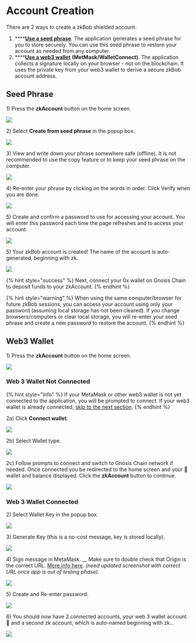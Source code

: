 # Account Creation

There are 2 ways to create a zkBob shielded account.&#x20;

1. ****[**Use a seed phrase**](./#seed-phrase). The application generates a seed phrase for you to store securely. You can use this seed phrase to restore your account as needed from any computer.
2. ****[**Use a web3 wallet**](./#web3-wallet) **(MetMask/WalletConnect)**. The application collects a signature locally on your browser - not on the blockchain. It uses the private key from your web3 wallet to derive a secure zkBob account address.

## Seed Phrase

1\) Press the **zkAccount** button on the home screen.

![](../../../.gitbook/assets/zkbob-acct.png)

2\) Select **Create from seed phrase** in the popup box.

![](../../../.gitbook/assets/seed-phrase-1.png)

3\) View and write down your phrase somewhere safe (offline). It is not recommended to use the copy feature or to keep your seed phrase on the computer.&#x20;

![](../../../.gitbook/assets/seed-2.png)

4\) Re-enter your phrase by clicking on the words in order. Click Verify when you are done.

![](../../../.gitbook/assets/confirm-seed.png)

5\) Create and confirm a password to use for accessing your account. You will enter this password each time the page refreshes and to access your account.

![](../../../.gitbook/assets/zkbob-password.png)

5\) Your zkBob account is created! The name of the account is auto-generated, beginning with zk.

![](../../../.gitbook/assets/zkbob-final.png)

{% hint style="success" %}
Next, connect your 0x wallet on Gnosis Chain to deposit funds to your zkAccount.
{% endhint %}

{% hint style="warning" %}
When using the same computer/browser for future zkBob sessions, you can access your account using only your password (assuming local storage has not been cleared). If you change browsers/computers or clear local storage, you will re-enter your seed phrase and create a new password to restore the account.
{% endhint %}

## Web3 Wallet

1\) Press the **zkAccount** button on the home screen.

![](../../../.gitbook/assets/zkbob-acct.png)

### Web 3 Wallet Not Connected

{% hint style="info" %}
If your MetaMask or other web3 wallet is not yet connected to the application, you will be prompted to connect. If your web3 wallet is already connected, [skip to the next section](./#web-3-wallet-connected).
{% endhint %}

2a) Click **Connect wallet**.

![](../../../.gitbook/assets/connect-wallet.png)

2b) Select Wallet type.

![](../../../.gitbook/assets/wallet-type.png)

2c) Follow prompts to connect and switch to Gnosis Chain network if needed. Once connected you be redirected to the home screen and your 🦊 wallet and balance displayed.  Click the **zkAccount** button to continue.

![](../../../.gitbook/assets/zk1.png)

### Web 3 Wallet Connected

2\) Select Wallet Key in the popup box.

![](../../../.gitbook/assets/zk-walletkey.png)

3\) Generate Key (this is a no-cost message, key is stored locally).&#x20;

![](../../../.gitbook/assets/generate-key.png)

4\) Sign message in MetaMask. __ Make sure to double check that Origin is the correct URL. [More info here](metamask-web3-wallet-warning.md). _(need updated screenshot with correct URL once app is out of testing phase)._

![](../../../.gitbook/assets/connect5.5.png)

5\) Create and Re-enter password.

![](../../../.gitbook/assets/connect-6.png)

6\) You should now have 2 connected accounts, your web 3 wallet account 🦊 and a second zk account, which is auto-named beginning with zk...

![](<../../../.gitbook/assets/connect-7 (1).png>)



